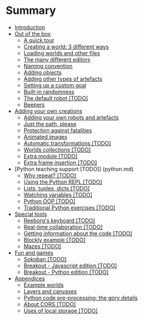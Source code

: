 # Summary

* [Introduction](README.md)
* [Out of the box](part1.md)
  * [A quick tour](a-quick-tour.md)
  * [Creating a world: 3 different ways](chapter1.md)
  * [Loading worlds and other files](loading-worlds.md)
  * [The many different editors](the-many-different-editors.md)
  * [Naming convention](naming-convention.md)
  * [Adding objects](adding-objects.md)
  * [Adding other types of artefacts](backgrounds.md)
  * [Setting up a custom goal](setting-up-a-custom-goal.md)
  * [Built-in randomness](built-in-randomness.md)
  * [The default robot \[TODO\]](about-the-default-robot.md)
  * [Beepers](beepers.md)
* [Adding your own creations](part2.md)
  * [Adding your own robots and artefacts](adding-your-own-robots-and-artefacts.md)
  * [Just the path, please](just-the-path-please.md)
  * [Protection against fatalities](protection-against-fatalities.md)
  * [Animated images](animated-images.md)
  * [Automatic transformations \[TODO\]](automatic-transformations.md)
  * [Worlds collections \[TODO\]](worlds-collections.md)
  * [Extra module \[TODO\]](extra-module.md)
  * [Extra frame insertion \[TODO\]](extra-frame-insertion.md)
* \[Python teaching support \[TODO\]\] \(python.md\)
  * [Why repeat? \[TODO\]](why-repeat.md)
  * [Using the Python REPL \[TODO\]](using-the-python-repl.md)
  * [Lists, tuples, dicts \[TODO\]](lists-tuples-dicts.md)
  * [Watching variables \[TODO\]](watching-variables.md)
  * [Python OOP \[TODO\]](python-oop.md)
  * [Traditional Python exercises \[TODO\]](traditional-python-exercices.md)
* [Special tools](special_tools.md)
  * [Reeborg's keyboard \[TODO\]](reeborgs-keyboard.md)
  * [Real-time collaboration \[TODO\]](real-time-collaboration.md)
  * [Getting information about the code \[TODO\]](getting-information-about-the-code.md)
  * [Blockly example \[TODO\]](blockly-example.md)
  * [Mazes \[TODO\]](mazes.md)
* [Fun and games](games.md)
  * [Sokoban \[TODO\]](sokoban.md)
  * [Breakout - Javascript edition \[TODO\]](breakout_js.md)
  * [Breakout - Python edition \[TODO\]](breakout_py.md)
* [Appendices](appendices.md)
  * [Example worlds](appendix-example-worlds.md)
  * [Layers and canvases](layers-and-canvases.md)
  * [Python code pre-processing: the gory details](python-code-pre-processing-the-gory-details.md)
  * [About CORS \[TODO\]](about-cors.md)
  * [Uses of local storage \[TODO\]](uses-of-local-storage.md)

